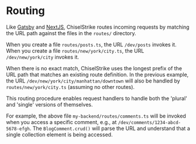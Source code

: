 # Routing

Like [Gatsby](https://www.gatsbyjs.com/docs/reference/routing/creating-routes/#define-routes-in-srcpages) and
[NextJS](https://nextjs.org/docs/routing/introduction#nested-routes), ChiselStrike routes incoming requests by
matching the URL path against the files in the `routes/` directory.

When you create a file `routes/posts.ts`, the URL
`/dev/posts` invokes it.  When you create a file `routes/new/york/city.ts`, the URL `/dev/new/york/city`
invokes it.

When there is no exact match, ChiselStrike uses the longest
prefix of the URL path that matches an existing route definition. In the previous example, the URL
`/dev/new/york/city/manhattan/downtown` will also be handled by `routes/new/york/city.ts` (assuming no
other routes).

This routing procedure enables request handlers to handle both the 'plural' and 'single' versions of themselves. 

For example, the above file `my-backend/routes/comments.ts` will be invoked when you access a specific comment, e.g., at
`/dev/comments/1234-abcd-5678-efgh`.  The `BlogComment.crud()` will parse the URL and understand that a single
collection element is being accessed.

